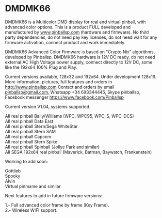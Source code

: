 # DMDMK66

DMDMK66 is a Multicolor DMD display for real and virtual pinball, with advanced color options. This is a product FULL developed and manufactured by www.pinballsp.com (hardware and firmware). No third party dependencies, do not need pay key licenses, do not need wait for any firmware activation, connect product and work immediately.

DMDMK66 Advanced Color Firmware is based on "Crypto Nix" algorithms, developed by Pinballsp. DMDMK66 hardware is 12V DC ready,  do not need external AC High Voltage power supply, connect directly to 12V DC, some like the 192x64 100% Plug and Play.

Current versions available, 128x32 and 192x64. Under development 128x16. 
More information, pictures, full features and orders in http://www.pinballsp.com
Contact and orders by email pinballsp@gmail.com, Whatsapp +34 693344445, Skype pinballsp, Facebook messenger https://www.facebook.com/Pinballsp 



Current version V1.04, systems supported.

All real pinball Bally/Williams (WPC, WPC95, WPC-S, WPC-DCS)<br>
All real pinball Data East<br>
All real pinball Stern/Sega WhiteStar<br>
All real pinball Stern SAM<br>
All real pinball Capcom<br>
All real pinball Stern Spike<br>
All real pinball Spinball (Jollye Park and similar)<br>
All SEGA 192x64 real pinball (Maverick, Batman, Baywatch, Frankenstein)<br>

Working to add soon:

Gottlieb<br>
Spooky<br>
Alvin<br>
Virtual pinmame and similar<br>

Next features to add in future firmware versions:

1.- Full advanced color frame by frame (Key Frame).<br>
2.- Wireless WIFI support.
